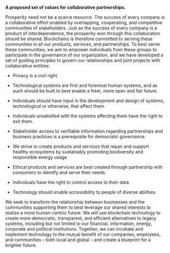 <b> A proposed set of values for collaborative partnerships. </b>


Prosperity need not be a scarce resource. The success of every company is a collaborative effort enabled by overlapping,
cooperating, and competitive communities of stakeholders. Just as the success of every company is a product of interdependence, the prosperity won through this collaboration should be shared. Blockchains is
therefore committed to serving these communities in all our products, services,
and partnerships. To best serve these communities, we aim to empower individuals
from these groups to participate in the governance of our organization, and we
have developed a set of guiding principles to govern our relationships and joint
projects with collaborative entities:

-   Privacy is a civil right.

-   Technological systems are first and foremost human systems, and as such
    should be built to best enable a freer, more open and fair future.
    
-   Individuals should have input in the development and design of systems, technological or
    otherwise, that affect them.
   
-   Individuals unsatisfied with the systems affecting them have the right to
    exit them.

-   Stakeholder access to verifiable information regarding partnerships and business practices is a prerequisite for democratic governance.


-   We strive to create products and services that repair and support healthy
    ecosystems by sustainably promoting biodiversity and responsible energy
    usage.



-   Ethical products and services are best created through partnership with consumers to identify and serve their needs.

-   Individuals have the right to control access to their data.

-   Technology should enable accessibility to people of diverse abilities.


We seek to transform the relationship between businesses and the communities
supporting them to best leverage our shared interests to realize a more
human-centric future. We will use blockchain technology to create more
democratic, transparent, and efficient alternatives to legacy systems, including
but not limited to our financial, information, energy, corporate and political
institutions. Together, we can incubate and implement technology to the mutual
benefit of our companies, employees, and communities – both local and global –
and create a blueprint for a brighter future.
